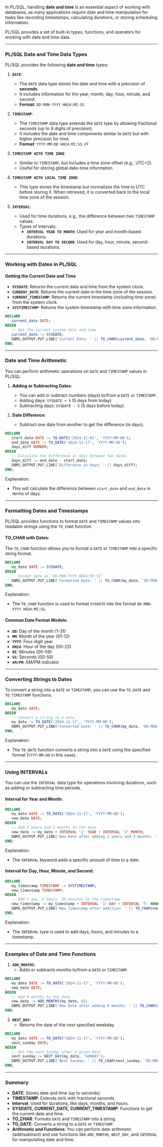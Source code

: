 In PL/SQL, handling **date and time** is an essential aspect of working with databases, as many applications require date and time manipulation for tasks like recording timestamps, calculating durations, or storing scheduling information.

PL/SQL provides a set of built-in types, functions, and operators for working with date and time data.

---

### **PL/SQL Date and Time Data Types**

PL/SQL provides the following **date and time** types:

1. **`DATE`**:
   - The `DATE` data type stores the date and time with a precision of **seconds**.
   - It includes information for the year, month, day, hour, minute, and second.
   - **Format**: `DD-MON-YYYY HH24:MI:SS`

2. **`TIMESTAMP`**:
   - The `TIMESTAMP` data type extends the `DATE` type by allowing fractional seconds (up to 9 digits of precision).
   - It includes the date and time components similar to `DATE` but with higher precision for time.
   - **Format**: `YYYY-MM-DD HH24:MI:SS.FF`

3. **`TIMESTAMP WITH TIME ZONE`**:
   - Similar to `TIMESTAMP`, but includes a time zone offset (e.g., UTC+2).
   - Useful for storing global date-time information.

4. **`TIMESTAMP WITH LOCAL TIME ZONE`**:
   - This type stores the timestamp but normalizes the time to UTC before storing it. When retrieved, it is converted back to the local time zone of the session.

5. **`INTERVAL`**:
   - Used for time durations, e.g., the difference between two `TIMESTAMP` values.
   - Types of intervals:
     - **`INTERVAL YEAR TO MONTH`**: Used for year and month-based durations.
     - **`INTERVAL DAY TO SECOND`**: Used for day, hour, minute, second-based durations.

---

### **Working with Dates in PL/SQL**

#### **Getting the Current Date and Time**

- **`SYSDATE`**: Returns the current date and time from the system clock.
- **`CURRENT_DATE`**: Returns the current date in the time zone of the session.
- **`CURRENT_TIMESTAMP`**: Returns the current timestamp (including time zone) from the system clock.
- **`SYSTIMESTAMP`**: Returns the system timestamp with time zone information.

```sql
DECLARE
   current_date DATE;
BEGIN
   -- Get the current system date and time
   current_date := SYSDATE;
   DBMS_OUTPUT.PUT_LINE('Current Date: ' || TO_CHAR(current_date, 'DD-MON-YYYY HH24:MI:SS'));
END;
```

---

### **Date and Time Arithmetic**

You can perform arithmetic operations on `DATE` and `TIMESTAMP` values in PL/SQL:

1. **Adding or Subtracting Dates**:
   - You can add or subtract numbers (days) to/from a `DATE` or `TIMESTAMP`.
   - Adding days: `SYSDATE + 5` (5 days from today)
   - Subtracting days: `SYSDATE - 5` (5 days before today)

2. **Date Difference**:
   - Subtract one date from another to get the difference (in days).
   
```sql
DECLARE
   start_date DATE := TO_DATE('2024-11-01', 'YYYY-MM-DD');
   end_date DATE := TO_DATE('2024-11-17', 'YYYY-MM-DD');
   days_diff NUMBER;
BEGIN
   -- Calculate the difference in days between two dates
   days_diff := end_date - start_date;
   DBMS_OUTPUT.PUT_LINE('Difference in days: ' || days_diff);
END;
```

Explanation:
- This will calculate the difference between `start_date` and `end_date` in terms of days.

---

### **Formatting Dates and Timestamps**

PL/SQL provides functions to format `DATE` and `TIMESTAMP` values into readable strings using the `TO_CHAR` function.

#### **TO_CHAR with Dates**:
The `TO_CHAR` function allows you to format a `DATE` or `TIMESTAMP` into a specific string format.

```sql
DECLARE
   my_date DATE := SYSDATE;
BEGIN
   -- Format date as 'DD-MON-YYYY HH24:MI:SS'
   DBMS_OUTPUT.PUT_LINE('Formatted Date: ' || TO_CHAR(my_date, 'DD-MON-YYYY HH24:MI:SS'));
END;
```

Explanation:
- The `TO_CHAR` function is used to format `SYSDATE` into the format `DD-MON-YYYY HH24:MI:SS`.

#### **Common Date Format Models**:
- **`DD`**: Day of the month (1-31)
- **`MM`**: Month of the year (01-12)
- **`YYYY`**: Four-digit year
- **`HH24`**: Hour of the day (00-23)
- **`MI`**: Minutes (00-59)
- **`SS`**: Seconds (00-59)
- **`AM/PM`**: AM/PM indicator

---

### **Converting Strings to Dates**

To convert a string into a `DATE` or `TIMESTAMP`, you can use the `TO_DATE` and `TO_TIMESTAMP` functions.

```sql
DECLARE
   my_date DATE;
BEGIN
   -- Convert a string to a date
   my_date := TO_DATE('2024-11-17', 'YYYY-MM-DD');
   DBMS_OUTPUT.PUT_LINE('Converted Date: ' || TO_CHAR(my_date, 'DD-MON-YYYY'));
END;
```

Explanation:
- The `TO_DATE` function converts a string into a `DATE` using the specified format (`YYYY-MM-DD` in this case).

---

### **Using INTERVALs**

You can use the `INTERVAL` data type for operations involving durations, such as adding or subtracting time periods.

#### **Interval for Year and Month**:
```sql
DECLARE
   my_date DATE := TO_DATE('2024-11-17', 'YYYY-MM-DD');
   new_date DATE;
BEGIN
   -- Add 2 years and 3 months to the date
   new_date := my_date + INTERVAL '2' YEAR + INTERVAL '3' MONTH;
   DBMS_OUTPUT.PUT_LINE('New Date after adding 2 years and 3 months: ' || TO_CHAR(new_date, 'DD-MON-YYYY'));
END;
```

Explanation:
- The `INTERVAL` keyword adds a specific amount of time to a date.

#### **Interval for Day, Hour, Minute, and Second**:
```sql
DECLARE
   my_timestamp TIMESTAMP := SYSTIMESTAMP;
   new_timestamp TIMESTAMP;
BEGIN
   -- Add 1 day, 5 hours, 30 minutes to the timestamp
   new_timestamp := my_timestamp + INTERVAL '1' DAY + INTERVAL '5' HOUR + INTERVAL '30' MINUTE;
   DBMS_OUTPUT.PUT_LINE('New Timestamp after addition: ' || TO_CHAR(new_timestamp, 'DD-MON-YYYY HH24:MI:SS'));
END;
```

Explanation:
- The `INTERVAL` type is used to add days, hours, and minutes to a timestamp.

---

### **Examples of Date and Time Functions**

1. **`ADD_MONTHS`**:
   - Adds or subtracts months to/from a `DATE` or `TIMESTAMP`.
   
```sql
DECLARE
   my_date DATE := TO_DATE('2024-11-17', 'YYYY-MM-DD');
   new_date DATE;
BEGIN
   -- Add 6 months to the date
   new_date := ADD_MONTHS(my_date, 6);
   DBMS_OUTPUT.PUT_LINE('New Date after adding 6 months: ' || TO_CHAR(new_date, 'DD-MON-YYYY'));
END;
```

2. **`NEXT_DAY`**:
   - Returns the date of the next specified weekday.

```sql
DECLARE
   my_date DATE := TO_DATE('2024-11-17', 'YYYY-MM-DD');
   next_sunday DATE;
BEGIN
   -- Get the next Sunday after a given date
   next_sunday := NEXT_DAY(my_date, 'SUNDAY');
   DBMS_OUTPUT.PUT_LINE('Next Sunday: ' || TO_CHAR(next_sunday, 'DD-MON-YYYY'));
END;
```

---

### **Summary**

- **DATE**: Stores date and time (up to seconds).
- **TIMESTAMP**: Extends `DATE` with fractional seconds.
- **Interval**: Used for durations, like days, months, and hours.
- **SYSDATE, CURRENT_DATE, CURRENT_TIMESTAMP**: Functions to get the current date and time.
- **TO_CHAR**: Formats `DATE` and `TIMESTAMP` into a string.
- **TO_DATE**: Converts a string to a `DATE` or `TIMESTAMP`.
- **Arithmetic and Functions**: You can perform date arithmetic (add/subtract) and use functions like `ADD_MONTHS`, `NEXT_DAY`, and `INTERVAL` for manipulating date and time.

